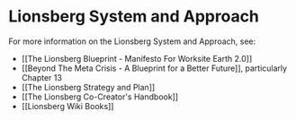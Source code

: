 # Lionsberg System and Approach

For more information on the Lionsberg System and Approach, see: 

- [[The Lionsberg Blueprint - Manifesto For Worksite Earth 2.0]]  
- [[Beyond The Meta Crisis - A Blueprint for a Better Future]], particularly Chapter 13 
- [[The Lionsberg Strategy and Plan]]  
- [[The Lionsberg Co-Creator's Handbook]]  
- [[Lionsberg Wiki Books]]  